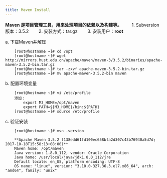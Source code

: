 ```yaml
---
title: Maven Install
---
```


**Maven 是项目管理工具，用来处理项目的依赖以及构建等。**
 　　1.  Subversion版本：3.5.2
 　　2.  安装方式：tar.gz
 　　3.  安装用户：**root**
 
a. 下载Maven并解压

```
	[root@hostname ~]# cd /opt
	[root@hostname ~]# wget http://mirrors.hust.edu.cn/apache/maven/maven-3/3.5.2/binaries/apache-maven-3.5.2-bin.tar.gz
	[root@hostname ~]# tar -zxvf apache-maven-3.5.2-bin.tar.gz
	[root@hostname ~]# mv apache-maven-3.5.2-bin maven
```

b. 配置环境变量
```
	[root@hostname ~]# vi /etc/profile
	添加：
		export M3_HOME=/opt/maven
		export PATH=${M3_HOME}/bin:${PATH}
	[root@hostname ~]# source /etc/profile
```

c. 验证安装
```
	[root@hostname ~]# mvn -version

	**Apache Maven 3.5.2 (138edd61fd100ec658bfa2d307c43b76940a5d7d; 2017-10-18T15:58:13+08:00)**
	Maven home: /opt/maven
	Java version: 1.8.0_112, vendor: Oracle Corporation
	Java home: /usr/local/java/jdk1.8.0_112/jre
	Default locale: en_US, platform encoding: UTF-8
	OS name: "linux", version: "3.10.0-327.36.3.el7.x86_64", arch: "amd64", family: "unix"

```